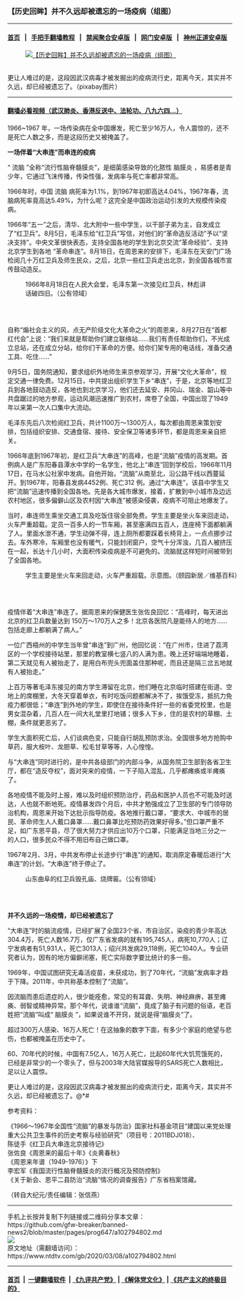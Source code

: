 ### 【历史回眸】并不久远却被遗忘的一场疫病（组图）
------------------------

#### [首页](https://github.com/gfw-breaker/banned-news2/blob/master/README.md) &nbsp;&nbsp;|&nbsp;&nbsp; [手把手翻墙教程](https://github.com/gfw-breaker/guides/wiki) &nbsp;&nbsp;|&nbsp;&nbsp; [禁闻聚合安卓版](https://github.com/gfw-breaker/bn-android) &nbsp;&nbsp;|&nbsp;&nbsp; [网门安卓版](https://github.com/oGate2/oGate) &nbsp;&nbsp;|&nbsp;&nbsp; [神州正道安卓版](https://github.com/SzzdOgate/update) 



<div><div class="featured_image">
 <a href="https://i.ntdtv.com/assets/uploads/2020/03/2020-03-08_121731.jpg" target="_blank">
  <figure>
   <img alt="【历史回眸】并不久远却被遗忘的一场疫病（组图）" src="https://i.ntdtv.com/assets/uploads/2020/03/2020-03-08_121731-800x450.jpg"/>
  </figure><br/>
 </a>
 <span class="caption">
  更让人难过的是，这段因武汉病毒才被发掘出的疫病流行史，距离今天，其实并不久远，却已经被遗忘了。（pixabay图片）
 </span>
</div>
</div><hr/>

#### [翻墙必看视频（武汉肺炎、香港反送中、法轮功、八九六四...）](https://github.com/gfw-breaker/banned-news2/blob/master/pages/link3.md)

<div><div class="post_content" itemprop="articleBody">
 <p>
  1966~1967 年，一场传染病在全中国爆发，死亡至少16万人，令人震惊的，还不是死亡人数之多，而是这段历史又被掩盖了。
 </p>
 <p>
  <strong>
   一场伴着“大串连”而串连的疫病
  </strong>
 </p>
 <p>
  “
  <ok href="https://www.ntdtv.com/gb/流脑.htm">
   流脑
  </ok>
  ”全称“流行性脑脊髓膜炎”，是细菌感染导致的化脓性
  <ok href="https://www.ntdtv.com/gb/脑膜炎.htm">
   脑膜炎
  </ok>
  ，易感者是青少年，它通过飞沫传播，传染性强，发病率与死亡率都非常高。
 </p>
 <p>
  1966年时，中国
  <ok href="https://www.ntdtv.com/gb/流脑.htm">
   流脑
  </ok>
  病死率为1.1%，到1967年初即高达4.04%，1967年春，流脑病死率竟高达5.49%，为什么呢？这完全是中国政治运动引发的大规模传染疫病。
 </p>
 <p>
  1966年“五一”之后，清华、北大附中一些中学生，以干部子弟为主，自发成立了“红卫兵”。8月5日，毛泽东给“红卫兵”写信，对他们的“革命造反活动”予以“坚决支持”。中央文革很快表态，支持全国各地的学生到北京交流“革命经验”、支持北京学生到各地 “革命串连”。8月18日，在周恩来的安排下，毛泽东在天安门广场检阅几十万红卫兵及师生民众，之后，北京一些红卫兵走出北京，到全国各城市宣传鼓动造反。
 </p>
 <figure class="wp-caption alignnone" id="attachment_102794806" style="width: 416px">
  <img alt="" class="size-full wp-image-102794806" src="https://i.ntdtv.com/assets/uploads/2020/03/2020-03-08_121236.jpg">
   <br/><figcaption class="wp-caption-text">
    1966年8月18日在人民大会堂，毛泽东第一次接见红卫兵，林彪讲话破四旧。（公有领域）
   </figcaption><br/>
  </img>
 </figure><br/>
 <p>
  自称“煽社会主义的风，点无产阶级文化大革命之火”的周恩来，8月27日在“首都红代会”上说：“我们来就是帮助你们建立联络站……我们有责任帮助你们，不光成立总站，还在成立分站，给你们干革命的方便。给你们架专用的电话线，准备交通工具、吃住……”
 </p>
 <p>
  9月5日，国务院通知，要求组织外地师生来京参观学习，开展“文化大革命”，规定交通一律免费。12月15日，中共提出组织学生下乡“串连”，于是，北京等地红卫兵到各地鼓动造反，各地也到北京学习，他们还去延安、井冈山、瑞金、韶山等中共盘踞过的地方参观，运动风潮迅速推广到农村，席卷了全国，中国出现了1949年以来第一次人口集中大流动。
 </p>
 <p>
  毛泽东先后八次检阅红卫兵，共计1100万～1300万人，每次都由周恩来策划安排，包括组织安排、交通食宿、接待、安全保卫等诸多环节，都是周恩来亲自把关。
 </p>
 <p>
  1966年底到1967年初，是红卫兵“大串连”的高峰，也是“流脑”疫情的高发期。首例病人是广东阳春县潭水中学的一名学生，他北上“串连”回到学校后，1966年11月17日，在马水公社家中发病。自他开始，“流脑”从南至北，沿公路干线以西蔓延开。到1967年，阳春县发病4452例、死亡312 例。通过“大串连”，该县中学生又把“流脑”迅速传播到全国各地。先是各大城市爆发，接着，扩散到中小城市及边远农村地区，很多偏僻山区及农村因“大串连”被感染侵袭，疫病不可阻止地爆发了。
 </p>
 <p>
  当时，串连师生乘坐交通工具及吃饭住宿全部免费。学生主要是坐火车来回走动，火车严重超载。定员一百多人的一节车厢，甚至塞满四五百人，连座椅下面都躺满了人。里面水泄不通，学生动弹不得，连上厕所都要踩着长椅背上，一点点挪步过去。车外寒冷，车厢里也没有暖气，只能封闭窗户，空气十分浑浊，几百人被挤压在一起，长达十几小时，大面积传染疫病是不可避免的。流脑就这样短时间被带到了全国各地。
 </p>
 <figure class="wp-caption alignnone" id="attachment_102794805" style="width: 600px">
  <img alt="" class="size-medium wp-image-102794805" src="https://i.ntdtv.com/assets/uploads/2020/03/2020-03-08_121203-600x451.jpg">
   <br/><figcaption class="wp-caption-text">
    学生主要是坐火车来回走动，火车严重超载。示意图。（颐园新居／维基百科）
   </figcaption><br/>
  </img>
 </figure><br/>
 <p>
  疫情伴着“大串连”串连了。据周恩来的保健医生张佐良回忆：“高峰时，每天进出北京的红卫兵数量达到 150万～170万人之多！北京各医院凡是能待人的地方……包括走廊上都躺满了病人。”
 </p>
 <p>
  一位广西梧州的中学生当年曾“串连”到广州，他回忆说：“在广州市，住进了荔湾区的一个学校接待站里，那里的教室横七竖八的人满为患。晚上还好端端地睡着，第二天就见有人被抬走了，是用白布兜头兜面盖住那种呢，而且还是隔三岔五地就有人被抬走。”
 </p>
 <p>
  上百万等著毛泽东接见的南方学生滞留在北京，他们睡在北京临时搭建在街道、空地上的席棚里，大冬天穿着单衣，有时吃饭问题都解决不了，挨饿受冻，抵抗力免疫力都很低；“串连”到外地的学生，即使住在接待条件好一些的省委党校里，也是男女混杂着，几百人在一间大礼堂里打地铺；很多人下乡，住的是农村的草棚、土棚，条件就更恶劣了。
 </p>
 <p>
  学生大面积死亡后，人们谈病色变，只能自行胡乱预防求治。全国很多地方抢购中草药，服大桉叶、龙胆草、松毛甘草等等，人心惶惶。
 </p>
 <p>
  与“大串连”同时进行的，是中共各级部门的内部斗争，从国务院卫生部到各省卫生厅，都在“造反夺权”，面对突来的疫情，一下子陷入混乱，几乎都瘫痪或半瘫痪了。
 </p>
 <p>
  各地疫情不能及时上报，难以及时组织预防治疗，药品和医护人员也不可能及时送达，人也就不断地死。疫情暴发四个月后，中共才勉强成立了卫生部的专门领导防治机构，周恩来开始下达批示指导防疫。各地推行戴口罩，“要求大、中城市的居民、革命师生人人戴口鼻罩……戴口鼻罩比吃预防药效果好得多。”但口罩严重不足，如广东恩平县，尽了很大努力才供应出10万个口罩，只能满足当地三分之一的人口，很多民众不得不用旧布自己做口罩。
 </p>
 <p>
  1967年2月、3月，中共发布停止长途步行“串连”的通知，取消原定春暖后进行“大串连”的计划，“大串连”终于停止了。
 </p>
 <figure class="wp-caption alignnone" id="attachment_102794804" style="width: 557px">
  <img alt="" class="size-full wp-image-102794804" src="https://i.ntdtv.com/assets/uploads/2020/03/2020-03-08_120936.jpg"/>
  <br/><figcaption class="wp-caption-text">
   山东曲阜的红卫兵毁孔庙、烧牌匾。（公有领域）
  </figcaption><br/>
 </figure><br/>
 <p>
  <strong>
   并不久远的一场疫情，却已经被遗忘了
  </strong>
 </p>
 <p>
  “大串连”时的脑流疫情，已经扩展了全国23个省、市自治区，染疫的青少年高达304.4万，死亡人数16.7万，仅广东省发病的就有195,745人，病死10,770人；辽宁发病者有51,931人，死亡3013人；绍兴共发病29,118例，死亡1040人。专业研究者认为，因有的地方偏僻闭塞，死亡实际数字要比统计的多一些。
 </p>
 <p>
  1969年，中国试图研究无毒活疫苗，未获成功，到了70年代，“流脑”发病率才趋于下降。2011年，中共称基本控制了“流脑”。
 </p>
 <p>
  因流脑而患后遗症的人，很少能痊愈，常见的有耳聋、失明、神经麻痹，甚至瘫痪、弱智或精神异常。那个年代，说谁谁“流脑”，竟成了脑子有问题的俗语，老百姓把“流脑”叫成“
  <ok href="https://www.ntdtv.com/gb/脑膜炎.htm">
   脑膜炎
  </ok>
  ”，如果说谁不开窍，就说是得“脑膜炎”了。
 </p>
 <p>
  超过300万人感染、16万人死亡！在这抽象的数字下面，有多少个家庭的绝望与悲伤，也都被掩盖在历史中了。
 </p>
 <p>
  60、70年代的时候，中国有7.5亿人，16万人死亡，比起60年代大饥荒饿死的，已经是非常少的一个零头了，但与2003年大陆官媒报导的SARS死亡人数相比，足以让人震惊。
 </p>
 <p>
  更让人难过的是，这段因武汉病毒才被发掘出的疫病流行史，距离今天，其实并不久远，却已经被遗忘了。@*#
 </p>
 <p>
  参考资料：
 </p>
 <p>
  《1966～1967年全国性“流脑”的暴发与防治》国家社科基金项目“建国以来党处理重大公共卫生事件的历史考察与经验研究”（项目号：2011BDJ018）、
  <br/>
  陈徒手《红卫兵大串连北京接待记》
  <br/>
  张佐良《周恩来的最后十年》《炎黄春秋》
  <br/>
  《周恩来年谱（1949-1976）》下
  <br/>
  李宏军《我国流行性脑脊髓膜炎的流行概况及预防控制》
  <br/>
  《关于新会、恩平二县防治“流脑”情况的调查报告》广东省档案馆藏。
 </p>
 <p>
  （转自大纪元/责任编辑：张信燕）
 </p>
 <div class="single_ad">
 </div>
</div>
</div>
<hr/>
手机上长按并复制下列链接或二维码分享本文章：<br/>
https://github.com/gfw-breaker/banned-news2/blob/master/pages/prog647/a102794802.md <br/>
<a href='https://github.com/gfw-breaker/banned-news2/blob/master/pages/prog647/a102794802.md'><img src='https://github.com/gfw-breaker/banned-news2/blob/master/pages/prog647/a102794802.md.png'/></a> <br/>
原文地址（需翻墙访问）：https://www.ntdtv.com/gb/2020/03/08/a102794802.html


------------------------
#### [首页](https://github.com/gfw-breaker/banned-news2/blob/master/README.md) &nbsp;|&nbsp; [一键翻墙软件](https://github.com/gfw-breaker/nogfw/blob/master/README.md) &nbsp;| [《九评共产党》](https://github.com/gfw-breaker/9ping.md/blob/master/README.md#九评之一评共产党是什么) | [《解体党文化》](https://github.com/gfw-breaker/jtdwh.md/blob/master/README.md) | [《共产主义的终极目的》](https://github.com/gfw-breaker/gczydzjmd.md/blob/master/README.md)


<img src='http://gfw-breaker.win/banned-news2/pages/prog647/a102794802.md' width='0px' height='0px'/>
